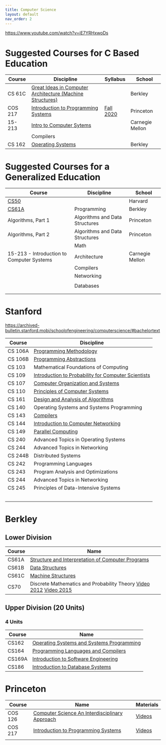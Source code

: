 ```yaml
---
title: Computer Science
layout: default
nav_order: 2
---
```


https://www.youtube.com/watch?v=iE7YRHxwoDs


# Suggested Courses for C Based Education

| Course  | Discipline                                                                                                                                      | Syllabus                                                                 | School          |
| ------- | ----------------------------------------------------------------------------------------------------------------------------------------------- | ------------------------------------------------------------------------ | --------------- |
| CS 61C  | [Great Ideas in Computer Architecture (Machine Structures)](https://www.youtube.com/playlist?list=PLhMnuBfGeCDM8pXLpqib90mDFJI-e1lpk)           |                                                                          | Berkley         |
| COS 217 | [Introduction to Programming Systems](https://www.cs.princeton.edu/courses/archive/fall21/cos217/)                                              | [Fall 2020](https://www.cs.princeton.edu/courses/archive/fall20/cos217/) | Princeton       |
| 15-213  | [Intro to Computer Sytems](https://scs.hosted.panopto.com/Panopto/Pages/Sessions/List.aspx#folderID=%22b96d90ae-9871-4fae-91e2-b1627b43e25e%22) |                                                                          | Carnegie Mellon |
|         | Compilers                                                                                                                                       |                                                                          |                 |
| CS 162  | [Operating Systems](https://www.youtube.com/playlist?list=PLRdybCcWDFzCag9A0h1m9QYaujD0xefgM)                                                   |                                                                          | Berkley         |



# Suggested Courses for a Generalized Education

| Course                                    | Discipline                     | School          |
| ----------------------------------------- | ------------------------------ | --------------- |
| [CS50](programming/cs50.html)             |                                | Harvard         |
| [CS61A](programming/cs61a.html)           | Programming                    | Berkley         |
| Algorithms, Part 1                        | Algorithms and Data Structures | Princeton       |
| Algorithms, Part 2                        | Algorithms and Data Structures | Princeton       |
|                                           | Math                           |                 |
| 15-213 - Introduction to Computer Systems | Architecture                   | Carnegie Mellon |
|                                           | Compilers                      |                 |
|                                           | Networking                     |                 |
|                                           |                                |                 |
|                                           | Databases                      |                 |
|                                           |                                |                 |
|                                           |                                |                 |



# Stanford

https://archived-bulletin.stanford.mobi/schoolofengineering/computerscience/#bachelortext

| Course  | Discipline                                                                                                                                 |
| ------- | ------------------------------------------------------------------------------------------------------------------------------------------ |
| CS 106A | [Programming Methodology](https://www.youtube.com/playlist?list=PL84A56BC7F4A1F852)                                                        |
| CS 106B | [Programming Abstractions](https://www.youtube.com/playlist?list=PLoCMsyE1cvdWiqgyzwAz_uGLSHsuYZlMX)                                       |
| CS 103  | Mathematical Foundations of Computing                                                                                                      |
| CS 109  | [Introduction to Probability for Computer Scientists](https://www.youtube.com/watch?v=2MuDZIAzBMY&list=PLoROMvodv4rOpr_A7B9SriE_iZmkanvUg) |
| CS 107  | [Computer Organization and Systems](https://www.youtube.com/playlist?list=PL8ED50412A17D4C8B)                                              |
| CS 110  | [Principles of Computer Systems](https://www.youtube.com/playlist?list=PLu77E6J7s6Ko3Ft4XcOX1yKW6iX3eEFqS)                                 |
| CS 161  | [Design and Analysis of Algorithms](https://www.youtube.com/playlist?list=PLyhSTP3Z5_mZ8krUa2JsvL7V755ogHgkK)                              |
| CS 140  | Operating Systems and Systems Programming                                                                                                  |
| CS 143  | [Compilers](https://www.youtube.com/playlist?list=PLoCMsyE1cvdUZRe1udlyjpzTww1U5olL2)                                                      |
| CS 144  | [Introduction to Computer Networking](https://www.youtube.com/playlist?list=PLoCMsyE1cvdWKsLVyf6cPwCLDIZnOj0NS)                            |
| CS 149  | [Parallel Computing](https://www.youtube.com/playlist?list=PLoROMvodv4rMp7MTFr4hQsDEcX7Bx6Odp)                                             |
| CS 240  | Advanced Topics in Operating Systems                                                                                                       |
| CS 244  | Advanced Topics in Networking                                                                                                              |
| CS 244B | Distributed Systems                                                                                                                        |
| CS 242  | Programming Languages                                                                                                                      |
| CS 243  | Program Analysis and Optimizations                                                                                                         |
| CS 244  | Advanced Topics in Networking                                                                                                              |
| CS 245  | Principles of Data-Intensive Systems                                                                                                       |
|         |                                                                                                                                            |
|         |                                                                                                                                            |
|         |                                                                                                                                            |
|         |                                                                                                                                            |
|         |                                                                                                                                            |

# Berkley

## Lower Division

| Course | Name                                                                                                                                                                                                                        |
| ------ | --------------------------------------------------------------------------------------------------------------------------------------------------------------------------------------------------------------------------- |
| CS61A  | [Structure and Interpretation of Computer Programs](../cs/programming/cs61a.html)                                                                                                                                           |
| CS61B  | [Data Structures](../cs/dsa/berkley-cs61b.html)                                                                                                                                                                             |
| CS61C  | [Machine Structures](https://www.youtube.com/playlist?list=PLhMnuBfGeCDM8pXLpqib90mDFJI-e1lpk)                                                                                                                              |
| CS70   | Discrete Mathematics and Probability Theory   [Video 2012](https://www.youtube.com/playlist?list=PLu0nzW8Es1x0Ivn-757Za_ps090FJxOPd) [Video 2015](https://www.youtube.com/playlist?list=PLzAv_uHZw7dTI2e0F8-lxxOWV9zXMzwNE) |

## Upper Division (20 Units)

### 4 Units

| Course | Name                                                                                                                        |
| ------ | --------------------------------------------------------------------------------------------------------------------------- |
| CS162  | [Operating Systems and Systems Programming](https://www.youtube.com/playlist?list=PLRdybCcWDFzCag9A0h1m9QYaujD0xefgM)       |
| CS164  | [Programming Languages and Compilers](https://www.youtube.com/playlist?list=PLzAv_uHZw7dRe2qN8KUXvosen4g0HVGpF)             |
| CS169A | [Introduction to Software Engineering](https://www.youtube.com/watch?v=dtMQ95MoG9s&list=PLimVAEp0WdfL0g6ULPs3sF3uZDivfT4xd) |
| CS186  | [Introduction to Database Systems](https://www.youtube.com/playlist?list=PLYp4IGUhNFmw8USiYMJvCUjZe79fvyYge)                |

# Princeton

| Course  | Name                                                                                                          | Materials                                                                          |
| ------- | ------------------------------------------------------------------------------------------------------------- | ---------------------------------------------------------------------------------- |
| COS 126 | [Computer Science An Interdisciplinary Approach](https://www.cs.princeton.edu/courses/archive/fall17/cos126/) | [Videos](https://www.youtube.com/playlist?list=PLlGXNwjYhXYyEReAh8M4vIGNulIzNHzMY) |
| COS 217 | [Introduction to Programming Systems](https://www.cs.princeton.edu/courses/archive/fall20/cos217/)            | [Videos](https://www.youtube.com/playlist?list=PLwXw5yrGdQS55Q2ZODSqDNjm7Zhk4wFE3) |
|         |                                                                                                               |                                                                                    |






